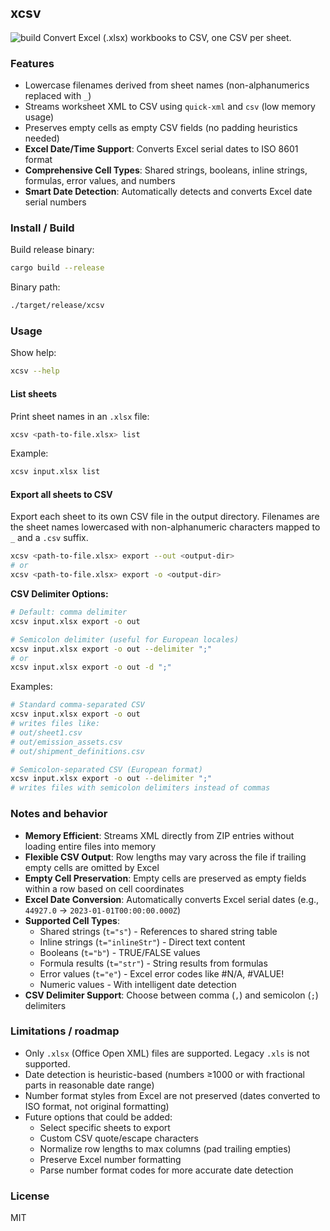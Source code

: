 ## xcsv
![build](https://github.com/mikkurogue/xcsv/actions/workflows/rust.yml/badge.svg)
Convert Excel (.xlsx) workbooks to CSV, one CSV per sheet.

### Features

- Lowercase filenames derived from sheet names (non-alphanumerics replaced with `_`)
- Streams worksheet XML to CSV using `quick-xml` and `csv` (low memory usage)
- Preserves empty cells as empty CSV fields (no padding heuristics needed)
- **Excel Date/Time Support**: Converts Excel serial dates to ISO 8601 format
- **Comprehensive Cell Types**: Shared strings, booleans, inline strings, formulas, error values, and numbers
- **Smart Date Detection**: Automatically detects and converts Excel date serial numbers

### Install / Build

Build release binary:

```bash
cargo build --release
```

Binary path:

```bash
./target/release/xcsv
```

### Usage

Show help:

```bash
xcsv --help
```

#### List sheets

Print sheet names in an `.xlsx` file:

```bash
xcsv <path-to-file.xlsx> list
```

Example:

```bash
xcsv input.xlsx list
```

#### Export all sheets to CSV

Export each sheet to its own CSV file in the output directory. Filenames are the sheet names lowercased with non-alphanumeric characters mapped to `_` and a `.csv` suffix.

```bash
xcsv <path-to-file.xlsx> export --out <output-dir>
# or
xcsv <path-to-file.xlsx> export -o <output-dir>
```

**CSV Delimiter Options:**

```bash
# Default: comma delimiter
xcsv input.xlsx export -o out

# Semicolon delimiter (useful for European locales)
xcsv input.xlsx export -o out --delimiter ";"
# or
xcsv input.xlsx export -o out -d ";"
```

Examples:

```bash
# Standard comma-separated CSV
xcsv input.xlsx export -o out
# writes files like:
# out/sheet1.csv
# out/emission_assets.csv
# out/shipment_definitions.csv

# Semicolon-separated CSV (European format)
xcsv input.xlsx export -o out --delimiter ";"
# writes files with semicolon delimiters instead of commas
```

### Notes and behavior

- **Memory Efficient**: Streams XML directly from ZIP entries without loading entire files into memory
- **Flexible CSV Output**: Row lengths may vary across the file if trailing empty cells are omitted by Excel
- **Empty Cell Preservation**: Empty cells are preserved as empty fields within a row based on cell coordinates
- **Excel Date Conversion**: Automatically converts Excel serial dates (e.g., `44927.0` → `2023-01-01T00:00:00.000Z`)
- **Supported Cell Types**:
  - Shared strings (`t="s"`) - References to shared string table
  - Inline strings (`t="inlineStr"`) - Direct text content
  - Booleans (`t="b"`) - TRUE/FALSE values
  - Formula results (`t="str"`) - String results from formulas
  - Error values (`t="e"`) - Excel error codes like #N/A, #VALUE!
  - Numeric values - With intelligent date detection
- **CSV Delimiter Support**: Choose between comma (`,`) and semicolon (`;`) delimiters

### Limitations / roadmap

- Only `.xlsx` (Office Open XML) files are supported. Legacy `.xls` is not supported.
- Date detection is heuristic-based (numbers ≥1000 or with fractional parts in reasonable date range)
- Number format styles from Excel are not preserved (dates converted to ISO format, not original formatting)
- Future options that could be added:
  - Select specific sheets to export
  - Custom CSV quote/escape characters
  - Normalize row lengths to max columns (pad trailing empties)
  - Preserve Excel number formatting
  - Parse number format codes for more accurate date detection

### License

MIT


